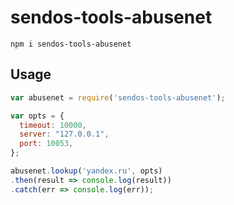 # sendos-tools-abusenet

```
npm i sendos-tools-abusenet
```

## Usage

``` js
var abusenet = require('sendos-tools-abusenet');

var opts = {
  timeout: 10000,
  server: "127.0.0.1",
  port: 10053,
};

abusenet.lookup('yandex.ru', opts)
.then(result => console.log(result))
.catch(err => console.log(err));
```